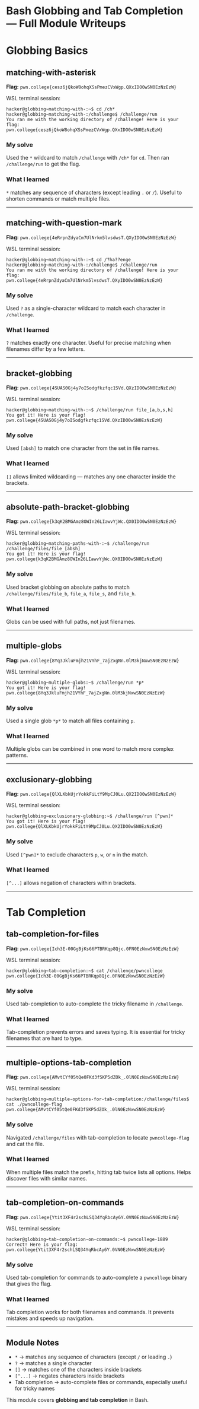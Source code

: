 # Bash Globbing and Tab Completion — Full Module Writeups

# Globbing Basics

## matching-with-asterisk
**Flag:** `pwn.college{cesz6jQkoW8ohqXSsPmezCVxWgp.QXxIDO0wSN0EzNzEzW}`

WSL terminal session:
```wsl
hacker@globbing~matching-with-:~$ cd /ch*
hacker@globbing~matching-with-:/challenge$ /challenge/run
You ran me with the working directory of /challenge! Here is your flag:
pwn.college{cesz6jQkoW8ohqXSsPmezCVxWgp.QXxIDO0wSN0EzNzEzW}
```

### My solve
Used the `*` wildcard to match `/challenge` with `/ch*` for `cd`. Then ran `/challenge/run` to get the flag.

### What I learned
`*` matches any sequence of characters (except leading `.` or `/`). Useful to shorten commands or match multiple files.

---

## matching-with-question-mark
**Flag:** `pwn.college{4eRrpnZdyaCm7UlNrkm5lvsdwsT.QXyIDO0wSN0EzNzEzW}`

WSL terminal session:
```wsl
hacker@globbing~matching-with-:~$ cd /?ha??enge
hacker@globbing~matching-with-:/challenge$ /challenge/run
You ran me with the working directory of /challenge! Here is your flag:
pwn.college{4eRrpnZdyaCm7UlNrkm5lvsdwsT.QXyIDO0wSN0EzNzEzW}
```

### My solve
Used `?` as a single-character wildcard to match each character in `/challenge`.

### What I learned
`?` matches exactly one character. Useful for precise matching when filenames differ by a few letters.

---

## bracket-globbing
**Flag:** `pwn.college{4SUAS0Gj4y7oISodgfkzfqc1SVd.QXzIDO0wSN0EzNzEzW}`

WSL terminal session:
```wsl
hacker@globbing~matching-with-:~$ /challenge/run file_[a,b,s,h]
You got it! Here is your flag!
pwn.college{4SUAS0Gj4y7oISodgfkzfqc1SVd.QXzIDO0wSN0EzNzEzW}
```

### My solve
Used `[absh]` to match one character from the set in file names.

### What I learned
`[]` allows limited wildcarding — matches any one character inside the brackets.

---

## absolute-path-bracket-globbing
**Flag:** `pwn.college{k3qK2BMGAmz8OWIn26LIawvYjWc.QX0IDO0wSN0EzNzEzW}`

WSL terminal session:
```wsl
hacker@globbing~matching-paths-with-:~$ /challenge/run /challenge/files/file_[absh]
You got it! Here is your flag!
pwn.college{k3qK2BMGAmz8OWIn26LIawvYjWc.QX0IDO0wSN0EzNzEzW}
```

### My solve
Used bracket globbing on absolute paths to match `/challenge/files/file_b`, `file_a`, `file_s`, and `file_h`.

### What I learned
Globs can be used with full paths, not just filenames.

---

## multiple-globs
**Flag:** `pwn.college{8Yq3JkluFmjh21VYhF_7ajZxgNn.0lM3kjNxwSN0EzNzEzW}`

WSL terminal session:
```wsl
hacker@globbing~multiple-globs:~$ /challenge/run *p*
You got it! Here is your flag!
pwn.college{8Yq3JkluFmjh21VYhF_7ajZxgNn.0lM3kjNxwSN0EzNzEzW}
```

### My solve
Used a single glob `*p*` to match all files containing `p`.

### What I learned
Multiple globs can be combined in one word to match more complex patterns.

---

## exclusionary-globbing
**Flag:** `pwn.college{QlXLKbkUjrYokkFiLtY9MpCJ0Lu.QX2IDO0wSN0EzNzEzW}`

WSL terminal session:
```wsl
hacker@globbing~exclusionary-globbing:~$ /challenge/run [^pwn]*
You got it! Here is your flag!
pwn.college{QlXLKbkUjrYokkFiLtY9MpCJ0Lu.QX2IDO0wSN0EzNzEzW}
```

### My solve
Used `[^pwn]*` to exclude characters `p`, `w`, or `n` in the match.

### What I learned
`[^...]` allows negation of characters within brackets.

---

# Tab Completion

## tab-completion-for-files
**Flag:** `pwn.college{Ich3E-00GgBjKs66PTBRKqp8Qjc.0FN0EzNxwSN0EzNzEzW}`

WSL terminal session:
```wsl
hacker@globbing~tab-completion:~$ cat /challenge/pwncollege​
pwn.college{Ich3E-00GgBjKs66PTBRKqp8Qjc.0FN0EzNxwSN0EzNzEzW}
```

### My solve
Used tab-completion to auto-complete the tricky filename in `/challenge`.

### What I learned
Tab-completion prevents errors and saves typing. It is essential for tricky filenames that are hard to type.

---

## multiple-options-tab-completion
**Flag:** `pwn.college{AMvtCYf05tQe0FKd3fSKP5dZOk_.0lN0EzNxwSN0EzNzEzW}`

WSL terminal session:
```wsl
hacker@globbing~multiple-options-for-tab-completion:/challenge/files$ cat ./pwncollege-flag
pwn.college{AMvtCYf05tQe0FKd3fSKP5dZOk_.0lN0EzNxwSN0EzNzEzW}
```

### My solve
Navigated `/challenge/files` with tab-completion to locate `pwncollege-flag` and cat the file.

### What I learned
When multiple files match the prefix, hitting tab twice lists all options. Helps discover files with similar names.

---

## tab-completion-on-commands
**Flag:** `pwn.college{Ytit3XF4r2schLSQ34YqRbcAy6Y.0VN0EzNxwSN0EzNzEzW}`

WSL terminal session:
```wsl
hacker@globbing~tab-completion-on-commands:~$ pwncollege-1889
Correct! Here is your flag:
pwn.college{Ytit3XF4r2schLSQ34YqRbcAy6Y.0VN0EzNxwSN0EzNzEzW}
```

### My solve
Used tab-completion for commands to auto-complete a `pwncollege` binary that gives the flag.

### What I learned
Tab completion works for both filenames and commands. It prevents mistakes and speeds up navigation.

---

## Module Notes
- `*` → matches any sequence of characters (except `/` or leading `.`)  
- `?` → matches a single character  
- `[]` → matches one of the characters inside brackets  
- `[^...]` → negates characters inside brackets  
- Tab completion → auto-complete files or commands, especially useful for tricky names  

This module covers **globbing and tab completion** in Bash.
